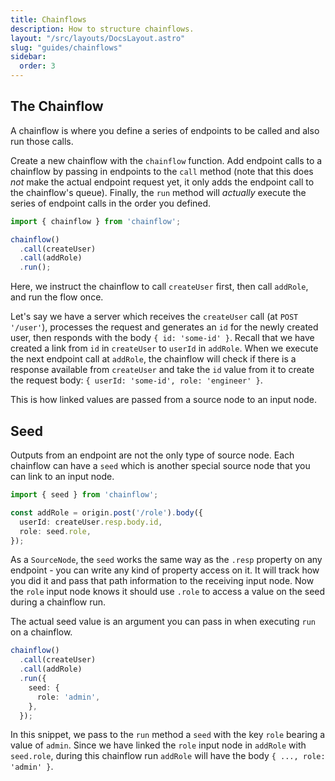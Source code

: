 ```yaml
---
title: Chainflows
description: How to structure chainflows.
layout: "/src/layouts/DocsLayout.astro"
slug: "guides/chainflows"
sidebar:
  order: 3
---
```


## The Chainflow

A chainflow is where you define a series of endpoints to be called and also run those calls.

Create a new chainflow with the `chainflow` function. Add endpoint calls to a chainflow by passing in endpoints to the `call` method (note that this does _not_ make the actual endpoint request yet, it only adds the endpoint call to the chainflow's queue). Finally, the `run` method will *actually* execute the series of endpoint calls in the order you defined.

```typescript
import { chainflow } from 'chainflow';

chainflow()
  .call(createUser)
  .call(addRole)
  .run();
```

Here, we instruct the chainflow to call `createUser` first, then call `addRole`, and run the flow once.

Let's say we have a server which receives the `createUser` call (at `POST '/user'`), processes the request and generates an `id` for the newly created user, then responds with the body `{ id: 'some-id' }`. Recall that we have created a link from `id` in `createUser` to `userId` in `addRole`. When we execute the next endpoint call at `addRole`, the chainflow will check if there is a response available from `createUser` and take the `id` value from it to create the request body: `{ userId: 'some-id', role: 'engineer' }`.

This is how linked values are passed from a source node to an input node.

## Seed

Outputs from an endpoint are not the only type of source node. Each chainflow can have a `seed` which is another special source node that you can link to an input node.

```typescript {5}
import { seed } from 'chainflow';

const addRole = origin.post('/role').body({
  userId: createUser.resp.body.id,
  role: seed.role,
});
```

As a `SourceNode`, the `seed` works the same way as the `.resp` property on any endpoint - you can write any kind of property access on it. It will track how you did it and pass that path information to the receiving input node. Now the `role` input node knows it should use `.role` to access a value on the seed during a chainflow run.

The actual seed value is an argument you can pass in when executing `run` on a chainflow.

```typescript {5-7}
chainflow()
  .call(createUser)
  .call(addRole)
  .run({
    seed: {
      role: 'admin',
    },
  });
```

In this snippet, we pass to the `run` method a `seed` with the key `role` bearing a value of `admin`. Since we have linked the `role` input node in `addRole` with `seed.role`, during this chainflow run `addRole` will have the body `{ ..., role: 'admin' }`.